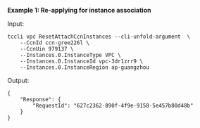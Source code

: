 **Example 1: Re-applying for instance association**



Input: 

```
tccli vpc ResetAttachCcnInstances --cli-unfold-argument  \
    --CcnId ccn-gree226l \
    --CcnUin 979137 \
    --Instances.0.InstanceType VPC \
    --Instances.0.InstanceId vpc-3dr1zrr9 \
    --Instances.0.InstanceRegion ap-guangzhou
```

Output: 
```
{
    "Response": {
        "RequestId": "627c2362-890f-4f9e-9158-5e457b80d48b"
    }
}
```

